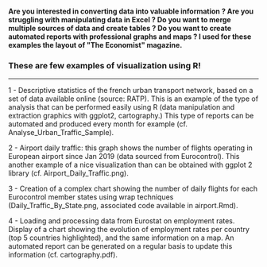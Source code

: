 #### Are you interested in converting data into valuable information ? Are you struggling with manipulating data in Excel ?  Do you want to merge multiple sources of data and create tables ? Do you want to create automated reports with professional graphs and maps ? I used for these examples the layout of "The Economist" magazine.

### These are few examples of visualization using R!
--------------------------------------------------

1 - Descriptive statistics of the french urban transport network, based on a set of data available online (source: RATP). This is an example of the type of analysis that can be performed easily using R (data manipulation and extraction graphics with ggplot2, cartography.) This type of reports can be automated and produced every month for example (cf. Analyse_Urban_Traffic_Sample).

2 - Airport daily traffic: this graph shows the number of flights operating in European airport since Jan 2019 (data sourced from Eurocontrol). This another example of a nice visualization than can be obtained with ggplot 2 library (cf. Airport_Daily_Traffic.png).

3 - Creation of a complex chart showing the number of daily flights for each Eurocontrol member states using wrap techniques (Daily_Traffic_By_State.png, associated code available in airport.Rmd).

4 - Loading and processing data from Eurostat on employment rates. Display of a chart showing the evolution of employment rates per country (top 5 countries highlighted), and the same information on a map. An automated report can be generated on a regular basis to update this information (cf. cartography.pdf). 

